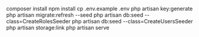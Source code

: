 composer install
npm install
cp .env.example .env
php artisan key:generate
php artisan migrate:refresh --seed
php artisan db:seed --class=CreateRolesSeeder
php artisan db:seed --class=CreateUsersSeeder
php artisan storage:link
php artisan serve